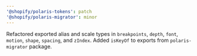 ```yaml
---
'@shopify/polaris-tokens': patch
'@shopify/polaris-migrator': minor
---
```


Refactored exported alias and scale types in `breakpoints`, `depth`, `font`, `motion`, `shape`, `spacing`, and `zIndex`.
Added `isKeyOf` to exports from `polaris-migrator` package.
